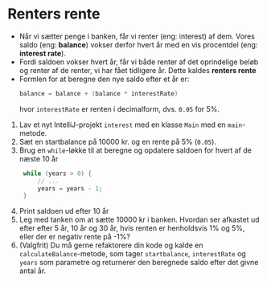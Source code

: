 # Renters rente

- Når vi sætter penge i banken, får vi renter (eng: interest) af dem. Vores saldo (eng: **balance**) vokser derfor hvert år med en vis procentdel (eng: **interest rate**).
- Fordi saldoen vokser hvert år, får vi både renter af det oprindelige beløb og renter af de renter, vi har fået tidligere år. Dette kaldes **renters rente**
- Formlen for at beregne den nye saldo efter et år er:
  ```java
  balance = balance + (balance * interestRate)
  ```
  hvor `interestRate` er renten i decimalform, dvs. `0.05` for 5%.
1. Lav et nyt IntelliJ-projekt `interest` med en klasse `Main` med en `main`-metode.
2. Sæt en startbalance på 10000 kr. og en rente på 5% (`0.05`).
3. Brug en `while`-løkke til at beregne og opdatere saldoen for hvert af de næste 10 år
   ```java
    while (years > 0) {
        // ...
        years = years - 1;
    } 
    ```
4. Print saldoen ud efter 10 år
5. Leg med tanken om at sætte 10000 kr i banken. Hvordan ser afkastet ud efter efter 5 år, 10 år og 30 år, hvis renten er henholdsvis 1% og 5%, eller der er negativ rente på -1%?
6. (Valgfrit) Du må gerne refaktorere din kode og kalde en `calculateBalance`-metode, som tager `startbalance`, `interestRate` og `years` som parametre og returnerer den beregnede saldo efter det givne antal år.